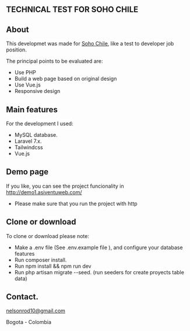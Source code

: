 ## TECHNICAL TEST FOR SOHO CHILE

## About

This developmet was made for [Soho Chile](http://www.soho.cl/), like a test to developer job position.

The principal points to be evaluated are:
-  Use PHP 
-  Build a web page based on original design
-  Use Vue.js
-  Responsive design 


## Main features

For the development I used:
- MySQL database.
- Laravel 7.x.
- Tailwindcss
- Vue.js

## Demo page

If you like, you can see the project funcionality in http://demo1.asiventuweb.com/
- Please make sure that you run the project with http

## Clone or download

To clone or download please note:

- Make a .env file (See .env.example file ), and configure your database features
- Run composer install.
- Run npm install && npm run dev
- Run php artisan migrate --seed. (run seeders for create proyects table data)


## Contact.

nelsonrod10@gmail.com

Bogota - Colombia
